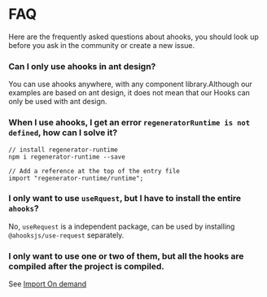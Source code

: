# FAQ

Here are the frequently asked questions about ahooks, you should look up before you ask in the community or create a new issue. 

### Can I only use ahooks in ant design?

You can use ahooks anywhere, with any component library.Although our examples are based on ant design, it does not mean that our Hooks can only be used with ant design.

### When I use ahooks, I get an error `regeneratorRuntime is not defined`, how can I solve it?

```
// install regenerator-runtime
npm i regenerator-runtime --save

// Add a reference at the top of the entry file
import "regenerator-runtime/runtime";
```

### I only want to use `useRquest`, but I have to install the entire `ahooks`?

No, `useRequest` is a independent package, can be used by installing `@ahooksjs/use-request` separately.

### I only want to use one or two of them, but all the hooks are compiled after the project is compiled.

See [Import On demand](/docs/getting-started?anchor=import-on-demand)
